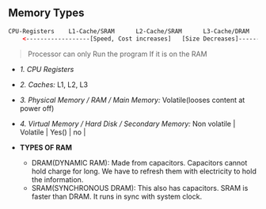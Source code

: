 ## Memory Types
```html
CPU-Registers    L1-Cache/SRAM      L2-Cache/SRAM      L3-Cache/DRAM     Physical_Memory/RAM/Main Memory    Hard_Disk/Secondary_Memory
    <------------------[Speed, Cost increases]   [Size Decreases]-----------------------------
```
> Processor can only Run the program If it is on the RAM
- *1. CPU Registers*
- *2. Caches:* L1, L2, L3
- *3. Physical Memory / RAM / Main Memory:* Volatile(looses content at power off)
- *4. Virtual Memory / Hard Disk / Secondary Memory:* Non volatile
| Volatile | Yes() | no |

- **TYPES OF RAM**
  - DRAM(DYNAMIC RAM): Made from capacitors. Capacitors cannot hold charge for long. We have to refresh them with electricity to hold the information.
  - SRAM(SYNCHRONOUS DRAM): This also has capacitors. SRAM is faster than DRAM. It runs in sync with system clock.
